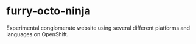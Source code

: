 # furry-octo-ninja
Experimental conglomerate website using several different platforms and languages on OpenShift.
